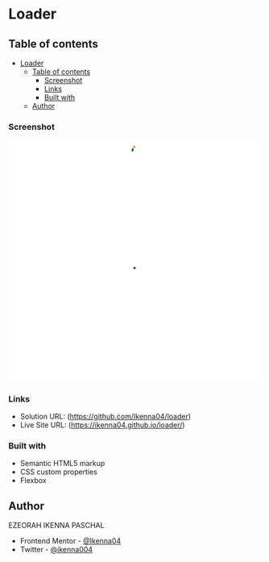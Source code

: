 # Loader

## Table of contents

- [Loader](#loader)
  - [Table of contents](#table-of-contents)
    - [Screenshot](#screenshot)
    - [Links](#links)
    - [Built with](#built-with)
  - [Author](#author)

### Screenshot

![](screen-shots/Screenshot%202024-05-27%20at%2001-50-23%20Document.png)
![](screen-shots/Screenshot%202024-05-27%20at%2001-50-27%20Document.png)

### Links

- Solution URL: (https://github.com/Ikenna04/loader)
- Live Site URL: (https://ikenna04.github.io/loader/)

### Built with

- Semantic HTML5 markup
- CSS custom properties
- Flexbox

## Author

EZEORAH IKENNA PASCHAL

<!-- - Website - [Add your name here](https://www.your-site.com) -->

- Frontend Mentor - [@Ikenna04](https://www.frontendmentor.io/profile/Ikenna04)
- Twitter - [@ikenna004](https://www.twitter.com/ikenna004)
